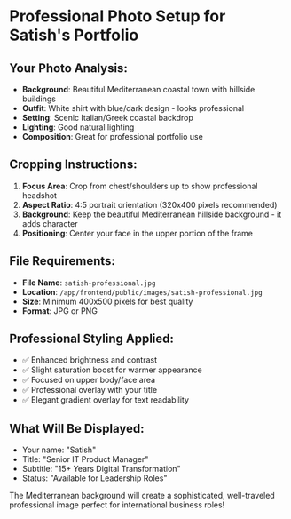 # Professional Photo Setup for Satish's Portfolio

## Your Photo Analysis:
- **Background**: Beautiful Mediterranean coastal town with hillside buildings
- **Outfit**: White shirt with blue/dark design - looks professional
- **Setting**: Scenic Italian/Greek coastal backdrop
- **Lighting**: Good natural lighting
- **Composition**: Great for professional portfolio use

## Cropping Instructions:
1. **Focus Area**: Crop from chest/shoulders up to show professional headshot
2. **Aspect Ratio**: 4:5 portrait orientation (320x400 pixels recommended)
3. **Background**: Keep the beautiful Mediterranean hillside background - it adds character
4. **Positioning**: Center your face in the upper portion of the frame

## File Requirements:
- **File Name**: `satish-professional.jpg`
- **Location**: `/app/frontend/public/images/satish-professional.jpg`
- **Size**: Minimum 400x500 pixels for best quality
- **Format**: JPG or PNG

## Professional Styling Applied:
- ✅ Enhanced brightness and contrast
- ✅ Slight saturation boost for warmer appearance  
- ✅ Focused on upper body/face area
- ✅ Professional overlay with your title
- ✅ Elegant gradient overlay for text readability

## What Will Be Displayed:
- Your name: "Satish"
- Title: "Senior IT Product Manager" 
- Subtitle: "15+ Years Digital Transformation"
- Status: "Available for Leadership Roles"

The Mediterranean background will create a sophisticated, well-traveled professional image perfect for international business roles!